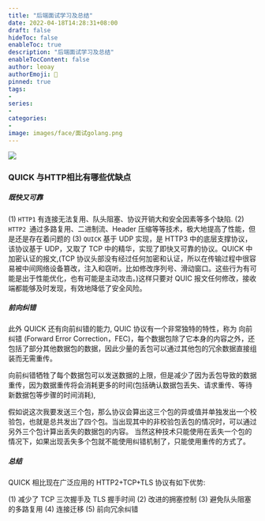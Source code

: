 ```yaml
---
title: "后端面试学习及总结"
date: 2022-04-18T14:28:31+08:00
draft: false
hideToc: false
enableToc: true
description: "后端面试学习及总结"
enableTocContent: false
author: leoay
authorEmoji: 🎅
pinned: true
tags:
- 
series:
- 
categories:
- 
image: images/face/面试golang.png
---
```


![](https://pic4.zhimg.com/v2-49ec2bdf975ead3536bbb647f12ee22c)

### QUICK 与HTTP相比有哪些优缺点

##### 既快又可靠
(1) `HTTP1` 有连接无法复用、队头阻塞、协议开销大和安全因素等多个缺陷.
(2) `HTTP2 `通过多路复用、二进制流、Header 压缩等等技术，极大地提高了性能，但是还是存在着问题的
(3) `QUICK` 基于 UDP 实现，是 HTTP3 中的底层支撑协议，该协议基于 UDP，又取了 TCP 中的精华，实现了即快又可靠的协议。QUICK 中加密认证的报文,(TCP 协议头部没有经过任何加密和认证，所以在传输过程中很容易被中间网络设备篡改，注入和窃听。比如修改序列号、滑动窗口。这些行为有可能是出于性能优化，也有可能是主动攻击。)这样只要对 QUIC 报文任何修改，接收端都能够及时发现，有效地降低了安全风险。

##### 前向纠错
此外 QUICK 还有向前纠错的能力, QUIC 协议有一个非常独特的特性，称为 向前纠错 (Forward Error Correction，FEC)，每个数据包除了它本身的内容之外，还包括了部分其他数据包的数据，因此少量的丢包可以通过其他包的冗余数据直接组装而无需重传。

向前纠错牺牲了每个数据包可以发送数据的上限，但是减少了因为丢包导致的数据重传，因为数据重传将会消耗更多的时间(包括确认数据包丢失、请求重传、等待新数据包等步骤的时间消耗),

假如说这次我要发送三个包，那么协议会算出这三个包的异或值并单独发出一个校验包，也就是总共发出了四个包。当出现其中的非校验包丢包的情况时，可以通过另外三个包计算出丢失的数据包的内容。
当然这种技术只能使用在丢失一个包的情况下，如果出现丢失多个包就不能使用纠错机制了，只能使用重传的方式了。

##### 总结
QUICK 相比现在广泛应用的 HTTP2+TCP+TLS 协议有如下优势:

(1) 减少了 TCP 三次握手及 TLS 握手时间
(2) 改进的拥塞控制
(3) 避免队头阻塞的多路复用
(4) 连接迁移
(5) 前向冗余纠错

